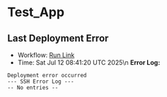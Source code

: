 # Test_App










##  Last Deployment Error

- Workflow: [Run Link](https://github.com/Alfonza/Test_App/actions/runs/16236278229)
- Time: Sat Jul 12 08:41:20 UTC 2025\n
**Error Log:**
```
Deployment error occurred
--- SSH Error Log ---
-- No entries --
```
